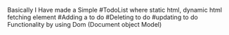 Basically  I Have  made a Simple #TodoList where  static html, dynamic html  fetching element #Adding a to do  #Deleting to do #updating to do Functionality by using Dom (Document object Model)
